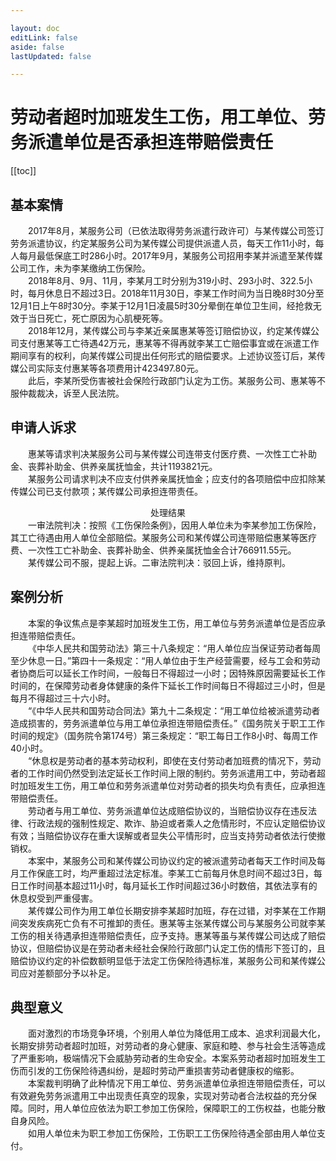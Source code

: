 ```yaml
---

layout: doc
editLink: false
aside: false
lastUpdated: false

---
```


# 劳动者超时加班发生工伤，用工单位、劳务派遣单位是否承担连带赔偿责任

[[toc]]

## 基本案情
&emsp;&emsp;2017年8月，某服务公司（已依法取得劳务派遣行政许可）与某传媒公司签订劳务派遣协议，约定某服务公司为某传媒公司提供派遣人员，每天工作11小时，每人每月最低保底工时286小时。2017年9月，某服务公司招用李某并派遣至某传媒公司工作，未为李某缴纳工伤保险。<br>
&emsp;&emsp;2018年8月、9月、11月，李某月工时分别为319小时、293小时、322.5小时，每月休息日不超过3日。2018年11月30日，李某工作时间为当日晚8时30分至12月1日上午8时30分。李某于12月1日凌晨5时30分晕倒在单位卫生间，经抢救无效于当日死亡，死亡原因为心肌梗死等。<br>
&emsp;&emsp;2018年12月，某传媒公司与李某近亲属惠某等签订赔偿协议，约定某传媒公司支付惠某等工亡待遇42万元，惠某等不得再就李某工亡赔偿事宜或在派遣工作期间享有的权利，向某传媒公司提出任何形式的赔偿要求。上述协议签订后，某传媒公司实际支付惠某等各项费用计423497.80元。<br>
&emsp;&emsp;此后，李某所受伤害被社会保险行政部门认定为工伤。某服务公司、惠某等不服仲裁裁决，诉至人民法院。

## 申请人诉求
&emsp;&emsp;惠某等请求判决某服务公司与某传媒公司连带支付医疗费、一次性工亡补助金、丧葬补助金、供养亲属抚恤金，共计1193821元。<br>
&emsp;&emsp;某服务公司请求判决不应支付供养亲属抚恤金；应支付的各项赔偿中应扣除某传媒公司已支付款项；某传媒公司承担连带责任。

<center>处理结果</center>
&emsp;&emsp;一审法院判决：按照《工伤保险条例》，因用人单位未为李某参加工伤保险，其工亡待遇由用人单位全部赔偿。某服务公司和某传媒公司连带赔偿惠某等医疗费、一次性工亡补助金、丧葬补助金、供养亲属抚恤金合计766911.55元。<br>
&emsp;&emsp;某传媒公司不服，提起上诉。二审法院判决：驳回上诉，维持原判。

## 案例分析
&emsp;&emsp;本案的争议焦点是李某超时加班发生工伤，用工单位与劳务派遣单位是否应承担连带赔偿责任。
<br>
&emsp;&emsp;《中华人民共和国劳动法》第三十八条规定：“用人单位应当保证劳动者每周至少休息一日。”第四十一条规定：“用人单位由于生产经营需要，经与工会和劳动者协商后可以延长工作时间，一般每日不得超过一小时；因特殊原因需要延长工作时间的，在保障劳动者身体健康的条件下延长工作时间每日不得超过三小时，但是每月不得超过三十六小时。<br>
&emsp;&emsp;“《中华人民共和国劳动合同法》第九十二条规定：“用工单位给被派遣劳动者造成损害的，劳务派遣单位与用工单位承担连带赔偿责任。”《国务院关于职工工作时间的规定》（国务院令第174号）第三条规定：“职工每日工作8小时、每周工作40小时。<br>
&emsp;&emsp;“休息权是劳动者的基本劳动权利，即使在支付劳动者加班费的情况下，劳动者的工作时间仍然受到法定延长工作时间上限的制约。劳务派遣用工中，劳动者超时加班发生工伤，用工单位和劳务派遣单位对劳动者的损失均负有责任，应承担连带赔偿责任。<br>
&emsp;&emsp;劳动者与用工单位、劳务派遣单位达成赔偿协议的，当赔偿协议存在违反法律、行政法规的强制性规定、欺诈、胁迫或者乘人之危情形时，不应认定赔偿协议有效；当赔偿协议存在重大误解或者显失公平情形时，应当支持劳动者依法行使撤销权。<br>
&emsp;&emsp;本案中，某服务公司和某传媒公司协议约定的被派遣劳动者每天工作时间及每月工作保底工时，均严重超过法定标准。李某工亡前每月休息时间不超过3日，每日工作时间基本超过11小时，每月延长工作时间超过36小时数倍，其依法享有的休息权受到严重侵害。<br>
&emsp;&emsp;某传媒公司作为用工单位长期安排李某超时加班，存在过错，对李某在工作期间突发疾病死亡负有不可推卸的责任。惠某等主张某传媒公司与某服务公司就李某工伤的相关待遇承担连带赔偿责任，应予支持。惠某等虽与某传媒公司达成了赔偿协议，但赔偿协议是在劳动者未经社会保险行政部门认定工伤的情形下签订的，且赔偿协议约定的补偿数额明显低于法定工伤保险待遇标准，某服务公司和某传媒公司应对差额部分予以补足。

## 典型意义
&emsp;&emsp;面对激烈的市场竞争环境，个别用人单位为降低用工成本、追求利润最大化，长期安排劳动者超时加班，对劳动者的身心健康、家庭和睦、参与社会生活等造成了严重影响，极端情况下会威胁劳动者的生命安全。本案系劳动者超时加班发生工伤而引发的工伤保险待遇纠纷，是超时劳动严重损害劳动者健康权的缩影。<br>
&emsp;&emsp;本案裁判明确了此种情况下用工单位、劳务派遣单位承担连带赔偿责任，可以有效避免劳务派遣用工中出现责任真空的现象，实现对劳动者合法权益的充分保障。同时，用人单位应依法为职工参加工伤保险，保障职工的工伤权益，也能分散自身风险。<br>
&emsp;&emsp;如用人单位未为职工参加工伤保险，工伤职工工伤保险待遇全部由用人单位支付。
